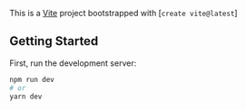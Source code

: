 This is a [Vite](https://vitejs.dev/) project bootstrapped with [`create vite@latest`]
## Getting Started

First, run the development server:

```bash
npm run dev
# or
yarn dev
```